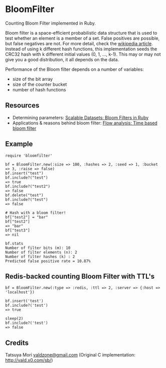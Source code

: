 # BloomFilter

Counting Bloom Filter implemented in Ruby.

Bloom filter is a space-efficient probabilistic data structure that is used to test whether an element is a member of a set. False positives are possible, but false negatives are not. For more detail, check the [wikipedia article](http://en.wikipedia.org/wiki/Bloom_filter). Instead of using k different hash functions, this implementation seeds the CRC32 hash with k different initial values (0, 1, ..., k-1). This may or may not give you a good distribution, it all depends on the data.

Performance of the Bloom filter depends on a number of variables:

- size of the bit array
- size of the counter bucket
- number of hash functions

## Resources

- Determining parameters: [Scalable Datasets: Bloom Filters in Ruby](http://www.igvita.com/2008/12/27/scalable-datasets-bloom-filters-in-ruby/)
- Applications & reasons behind bloom filter: [Flow analysis: Time based bloom filter](http://www.igvita.com/2010/01/06/flow-analysis-time-based-bloom-filters/)

## Example

    require 'bloomfilter'

    bf = BloomFilter.new(:size => 100, :hashes => 2, :seed => 1, :bucket => 3, :raise => false)
    bf.insert("test")
    bf.include?("test")
    => true
    bf.include?("test2")
    => false
    bf.delete("test")
    bf.include?("test")
    => false

    # Hash with a bloom filter!
    bf["test2"] = "bar"
    bf["test2"]
    => "bar"
    bf["test3"]
    => nil

    bf.stats
    Number of filter bits (m): 10
    Number of filter elements (n): 2
    Number of filter hashes (k) : 2
    Predicted false positive rate = 10.87%

## Redis-backed counting Bloom Filter with TTL's

    bf = BloomFilter.new(:type => :redis, :ttl => 2, :server => {:host => 'localhost'})

    bf.insert('test')
    bf.include?('test')
    => true

    sleep(2)
    bf.include?('test')
    => false

## Credits

Tatsuya Mori <valdzone@gmail.com> (Original C implementation: http://vald.x0.com/sb/)